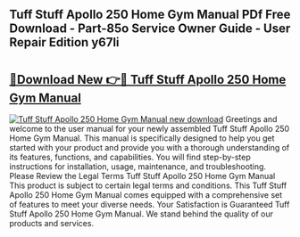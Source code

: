 ## Tuff Stuff Apollo 250 Home Gym Manual PDf Free Download - Part-85o Service Owner Guide - User Repair Edition y67li

# <h2><a href="http://bc5475.oget.top/?id=Tuff+Stuff+Apollo+250+Home+Gym+Manual">🔗Download New 👉🔴 Tuff Stuff Apollo 250 Home Gym Manual</a></h2>

[![Tuff Stuff Apollo 250 Home Gym Manual new download](https://i.imgur.com/5g1atiW.png)](http://bc5475.oget.top/?id=Tuff+Stuff+Apollo+250+Home+Gym+Manual)
Greetings and welcome to the user manual for your newly assembled Tuff Stuff Apollo 250 Home Gym Manual. This manual is specifically designed to help you get started with your product and provide you with a thorough understanding of its features, functions, and capabilities. You will find step-by-step instructions for installation, usage, maintenance, and troubleshooting. Please Review the Legal Terms Tuff Stuff Apollo 250 Home Gym Manual This product is subject to certain legal terms and conditions. This Tuff Stuff Apollo 250 Home Gym Manual comes equipped with a comprehensive set of features to meet your diverse needs. Your Satisfaction is Guaranteed Tuff Stuff Apollo 250 Home Gym Manual. We stand behind the quality of our products and services.
